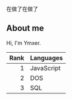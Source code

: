 在做了在做了
## About me

Hi, I'm Ymxer.

| Rank | Languages |
|-----:|-----------|
|     1| JavaScript|
|     2| DOS    |
|     3| SQL       |
